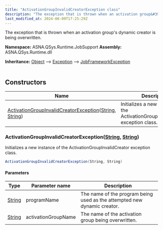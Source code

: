 ```yaml
---
title: "ActivationGroupInvalidCreatorException class"
description: "The exception that is thrown when an activation group&#39;s dynamic creator is being overwritten. "
last_modified_at: 2024-08-09T17:25:29Z
---
```


The exception that is thrown when an activation group's dynamic creator is being overwritten.

**Namespace:** ASNA.QSys.Runtime.JobSupport
**Assembly:** ASNA.QSys.Runtime.dll

**Inheritance:** [Object](https://docs.microsoft.com/en-us/dotnet/api/system.object) --> [Exception](https://docs.microsoft.com/en-us/dotnet/api/system.exception) --> [JobFrameworkException](/reference/runtime/qsys-runtime-job-support/job-framework-exception.html)
<br>
<br>

## Constructors

| Name | Description |
| --- | --- |
| [ActivationGroupInvalidCreatorException](#activationgroupinvalidcreatorexceptionstring-string)([String](https://docs.microsoft.com/en-us/dotnet/api/system.string), [String](https://docs.microsoft.com/en-us/dotnet/api/system.string)) | Initializes a new instance of the ActivationGroupInvalidCreator exception class.

### ActivationGroupInvalidCreatorException([String](https://docs.microsoft.com/en-us/dotnet/api/system.string), [String](https://docs.microsoft.com/en-us/dotnet/api/system.string))

Initializes a new instance of the ActivationGroupInvalidCreator exception class.

```cs
ActivationGroupInvalidCreatorException(String, String)
```

#### Parameters

| Type | Parameter name | Description
| --- | --- | ---
| [String](https://docs.microsoft.com/en-us/dotnet/api/system.string) | programName | The name of the program being used as the attempted new dynamic creator.
| [String](https://docs.microsoft.com/en-us/dotnet/api/system.string) | activationGroupName | The name of the activation group being overwritten.
